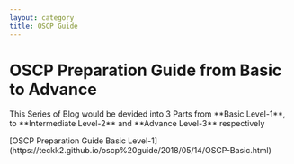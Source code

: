 ```yaml
---
layout: category
title: OSCP Guide
---
```


<h1 Class="message">
 OSCP Preparation Guide from Basic to Advance
</h1>

<p>This Series of Blog would be devided into 3 Parts from **Basic Level-1**, to **Intermediate Level-2** and **Advance Level-3** respectively</p>
[OSCP Preparation Guide Basic Level-1](https://teckk2.github.io/oscp%20guide/2018/05/14/OSCP-Basic.html)
